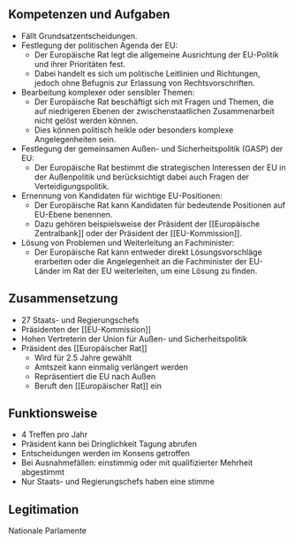 

Kompetenzen und Aufgaben
---
- Fällt Grundsatzentscheidungen.
- Festlegung der politischen Agenda der EU: 
	- Der Europäische Rat legt die allgemeine Ausrichtung der EU-Politik und ihrer Prioritäten fest. 
	- Dabei handelt es sich um politische Leitlinien und Richtungen, jedoch ohne Befugnis zur Erlassung von Rechtsvorschriften. 
- Bearbeitung komplexer oder sensibler Themen: 
	- Der Europäische Rat beschäftigt sich mit Fragen und Themen, die auf niedrigeren Ebenen der zwischenstaatlichen Zusammenarbeit nicht gelöst werden können. 
	- Dies können politisch heikle oder besonders komplexe Angelegenheiten sein. 
- Festlegung der gemeinsamen Außen- und Sicherheitspolitik (GASP) der EU: 
	- Der Europäische Rat bestimmt die strategischen Interessen der EU in der Außenpolitik und berücksichtigt dabei auch Fragen der Verteidigungspolitik. 
- Ernennung von Kandidaten für wichtige EU-Positionen: 
	- Der Europäische Rat kann Kandidaten für bedeutende Positionen auf EU-Ebene benennen. 
	- Dazu gehören beispielsweise der Präsident der [[Europäische Zentralbank]] oder der Präsident der [[EU-Kommission]]. 
- Lösung von Problemen und Weiterleitung an Fachminister: 
	- Der Europäische Rat kann entweder direkt Lösungsvorschläge erarbeiten oder die Angelegenheit an die Fachminister der EU-Länder im Rat der EU weiterleiten, um eine Lösung zu finden.


Zusammensetzung 
---
- 27 Staats- und Regierungschefs
- Präsidenten der [[EU-Kommission]]
- Hohen Vertreterin der Union für Außen- und Sicherheitspolitik 
- Präsident des [[Europäischer Rat]]
	- Wird für 2.5 Jahre gewählt
	- Amtszeit kann einmalig verlängert werden
	- Repräsentiert die EU nach Außen
	- Beruft den [[Europäischer Rat]] ein


Funktionsweise
---
- 4 Treffen pro Jahr
- Präsident kann bei Dringlichkeit Tagung abrufen
- Entscheidungen werden im Konsens getroffen
- Bei Ausnahmefällen: einstimmig oder mit qualifizierter Mehrheit abgestimmt
- Nur Staats- und Regierungschefs haben eine stimme


Legitimation
---
Nationale Parlamente